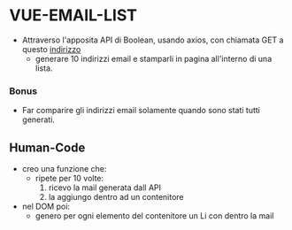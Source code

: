 # VUE-EMAIL-LIST
- Attraverso l'apposita API di Boolean, usando axios, con chiamata GET a questo [indirizzo](https://flynn.boolean.careers/exercises/api/random/mail)
    - generare 10 indirizzi email e stamparli in pagina all'interno di una lista.
### Bonus
- Far comparire gli indirizzi email solamente quando sono stati tutti generati.

## Human-Code
- creo una funzione che:
    - ripete per 10 volte:
        1. ricevo la mail generata dall API
        2. la aggiungo dentro ad un contenitore
- nel DOM poi:
    - genero per ogni elemento del contenitore un Li con dentro la mail
